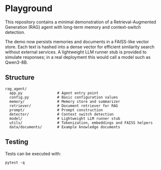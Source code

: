 # Playground

This repository contains a minimal demonstration of a Retrieval-Augmented
Generation (RAG) agent with long-term memory and context-switch detection.

The demo now persists memories and documents in a FAISS-like vector store. Each
text is hashed into a dense vector for efficient similarity search without
external services. A lightweight LLM runner stub is provided to simulate
responses; in a real deployment this would call a model such as Qwen3-8B.

## Structure

```
rag_agent/
  app.py                # Agent entry point
  config.py             # Basic configuration values
  memory/               # Memory store and summarizer
  retriever/            # Document retriever for RAG
  prompt/               # Prompt construction
  detector/             # Context switch detection
  model/                # Lightweight LLM runner stub
  utils/                # Tokenization, embeddings and FAISS helpers
  data/documents/       # Example knowledge documents
```

## Testing

Tests can be executed with:

```
pytest -q
```
